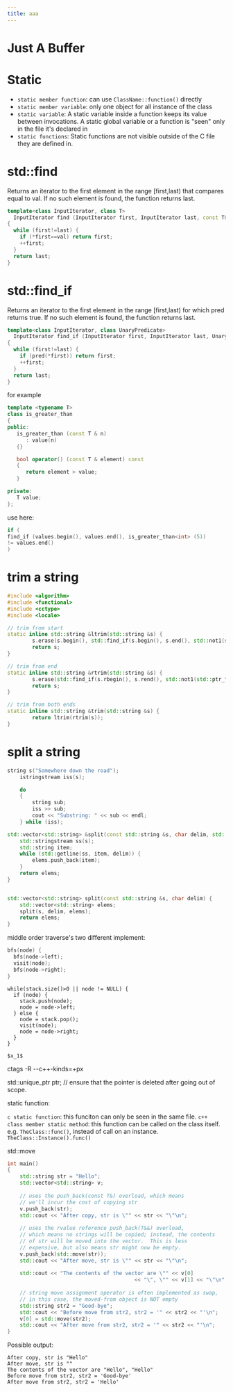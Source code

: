 ```yaml
---
title: aaa
---
```


# Just A Buffer

Static
======

* `static member function`: can use `ClassName::function()` directly
* `static member variable`: only one object for all instance of the class
* `static variable`: A static variable inside a function keeps its value between invocations.
A static global variable or a function is "seen" only in the file it's declared in
* `static functions`: Static functions are not visible outside of the C file they are defined in.

std::find
=========

Returns an iterator to the first element in the range [first,last) that compares equal to val. If no such element is found, the function returns last.

```cpp
template<class InputIterator, class T>
  InputIterator find (InputIterator first, InputIterator last, const T& val)
{
  while (first!=last) {
    if (*first==val) return first;
    ++first;
  }
  return last;
}
```

std::find_if
============

Returns an iterator to the first element in the range [first,last) for which pred returns true. If no such element is found, the function returns last.

```cpp
template<class InputIterator, class UnaryPredicate>
  InputIterator find_if (InputIterator first, InputIterator last, UnaryPredicate pred)
{
  while (first!=last) {
    if (pred(*first)) return first;
    ++first;
  }
  return last;
}
```

for example

```cpp
template <typename T>
class is_greater_than
{
public:
   is_greater_than (const T & n)
      : value(n)
   {}

   bool operator() (const T & element) const
   {
      return element > value;
   }

private:
   T value;
};
```

use here:

```cpp
if (
find_if (values.begin(), values.end(), is_greater_than<int> (5))
!= values.end()
)
```

trim a string
===============

```cpp
#include <algorithm> 
#include <functional> 
#include <cctype>
#include <locale>

// trim from start
static inline std::string &ltrim(std::string &s) {
        s.erase(s.begin(), std::find_if(s.begin(), s.end(), std::not1(std::ptr_fun<int, int>(std::isspace))));
        return s;
}

// trim from end
static inline std::string &rtrim(std::string &s) {
        s.erase(std::find_if(s.rbegin(), s.rend(), std::not1(std::ptr_fun<int, int>(std::isspace))).base(), s.end());
        return s;
}

// trim from both ends
static inline std::string &trim(std::string &s) {
        return ltrim(rtrim(s));
}
```

split a string
==============

```cpp
string s("Somewhere down the road");
    istringstream iss(s);

    do
    {
        string sub;
        iss >> sub;
        cout << "Substring: " << sub << endl;
    } while (iss);
```

```cpp
std::vector<std::string> &split(const std::string &s, char delim, std::vector<std::string> &elems) {
    std::stringstream ss(s);
    std::string item;
    while (std::getline(ss, item, delim)) {
        elems.push_back(item);
    }
    return elems;
}


std::vector<std::string> split(const std::string &s, char delim) {
    std::vector<std::string> elems;
    split(s, delim, elems);
    return elems;
}
```

middle order traverse's two different implement:

```c
bfs(node) {
  bfs(node->left);
  visit(node);
  bfs(node->right);
}
```

```
while(stack.size()>0 || node != NULL) {
  if (node) {
    stack.push(node);
    node = node->left;
  } else {
    node = stack.pop();
    visit(node);
    node = node->right;
  }
}
```

`$x_1$`

ctags -R --c++-kinds=+px

std::unique_ptr<Type> ptr; // ensure that the pointer is deleted after going out of scope.

static function:

`c static function`: this funciton can only be seen in the same file.
`c++ class member static method`: this function can be called on the class itself. e.g. `TheClass::func()`, instead of call on an instance. `TheClass::Instance().func()`

std::move

```c++
int main()
{
    std::string str = "Hello";
    std::vector<std::string> v;
 
    // uses the push_back(const T&) overload, which means 
    // we'll incur the cost of copying str
    v.push_back(str);
    std::cout << "After copy, str is \"" << str << "\"\n";
 
    // uses the rvalue reference push_back(T&&) overload, 
    // which means no strings will be copied; instead, the contents
    // of str will be moved into the vector.  This is less
    // expensive, but also means str might now be empty.
    v.push_back(std::move(str));
    std::cout << "After move, str is \"" << str << "\"\n";
 
    std::cout << "The contents of the vector are \"" << v[0]
                                         << "\", \"" << v[1] << "\"\n";
 
    // string move assignment operator is often implemented as swap,
    // in this case, the moved-from object is NOT empty
    std::string str2 = "Good-bye";
    std::cout << "Before move from str2, str2 = '" << str2 << "'\n";
    v[0] = std::move(str2);
    std::cout << "After move from str2, str2 = '" << str2 << "'\n";
}
```

Possible output:

```
After copy, str is "Hello"
After move, str is ""
The contents of the vector are "Hello", "Hello"
Before move from str2, str2 = 'Good-bye'
After move from str2, str2 = 'Hello'
```
